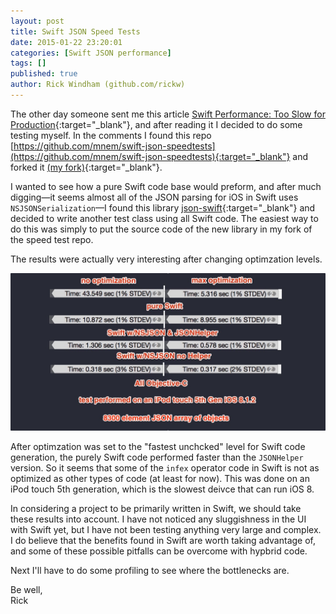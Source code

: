 ```yaml
---
layout: post
title: Swift JSON Speed Tests
date: 2015-01-22 23:20:01
categories: [Swift JSON performance]
tags: []
published: true
author: Rick Windham (github.com/rickw)
---
```


The other day someone sent me this article [Swift Performance: Too Slow for Production](http://blog.sudeium.com/2014/12/10/swift-performance-too-slow-for-production/){:target="_blank"}, and after reading it I decided to do some testing myself. In the comments I found this repo [https://github.com/mnem/swift-json-speedtests](https://github.com/mnem/swift-json-speedtests){:target="_blank"} and forked it [(my fork)](https://github.com/swifttime/swift-json-speedtests){:target="_blank"}. 

I wanted to see how a pure Swift code base would preform, and after much digging&#8212;it seems almost all of the JSON parsing for iOS in Swift uses `NSJSONSerialization`&#8212;I found this library [json-swift](https://github.com/owensd/json-swift){:target="_blank"} and decided to write another test class using all Swift code. The easiest way to do this was simply to put the source code of the new library in my fork of the speed test repo. 

The results were actually very interesting after changing optimzation levels.

![results](https://raw.githubusercontent.com/swifttime/swift-json-speedtests/master/results.jpg)

After optimzation was set to the "fastest unchcked" level for Swift code generation, the purely Swift code performed faster than the `JSONHelper` version. So it seems that some of the `infex` operator code in Swift is not as optimized as other types of code (at least for now). This was done on an iPod touch 5th generation, which is the slowest deivce that can run iOS 8.

In considering a project to be primarily written in Swift, we should take these results into account. I have not noticed any sluggishness in the UI with Swift yet, but I have not been testing anything very large and complex. I do believe that the benefits found in Swift are worth taking advantage of, and some of these possible pitfalls can be overcome with hypbrid code.

Next I'll have to do some profiling to see where the bottlenecks are.

Be well,<br />
Rick
